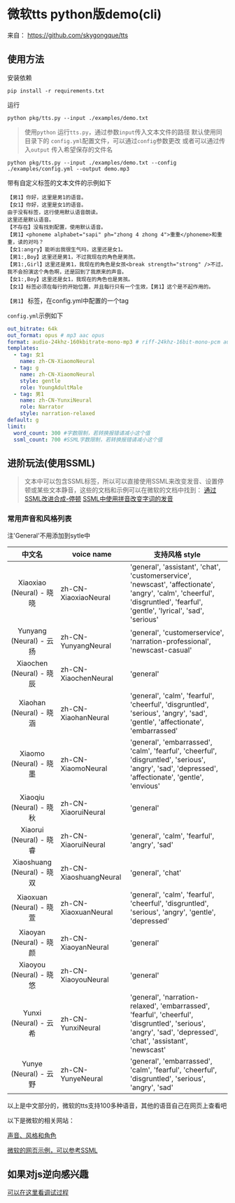 # 微软tts python版demo(cli)

来自： https://github.com/skygongque/tts
## 使用方法

安装依赖
```
pip install -r requirements.txt
```

运行

```
python pkg/tts.py --input ./examples/demo.txt
```

> 使用`python` 运行`tts.py`，通过参数`input`传入文本文件的路径
> 默认使用同目录下的 `config.yml`配置文件，可以通过`config`参数更改
> 或者可以通过传入`output` 传入希望保存的文件名

```
python pkg/tts.py --input ./examples/demo.txt --config ./examples/config.yml --output demo.mp3
```

带有自定义标签的文本文件的示例如下
```
【男1】你好，这里是男1的语音。
【女1】你好，这里是女1的语音。
由于没有标签，这行使用默认语音朗读。
这里还是默认语音。
【不存在】没有找到配置，使用默认语音。
【男1】<phoneme alphabet="sapi" ph="zhong 4 zhong 4">重重</phoneme>和重重，读的对吗？
【女1:angry】能听出我很生气吗，这里还是女1。
【男1:,Boy】这里还是男1，不过我现在的角色是男孩。
【男1:,Girl】这里还是男1，我现在的角色是女孩<break strength="strong" />不过，我不会扮演这个角色啊，还是回到了我原来的声音。
【女1:,Boy】这里还是女1，我现在的角色也是男孩。
【女1】标签必须在每行的开始位置，并且每行只有一个生效，【男1】这个是不起作用的。
```
`【男1】` 标签，在config.yml中配置的一个tag 

`config.yml`示例如下

```yml
out_bitrate: 64k
out_format: opus # mp3 aac opus
format: audio-24khz-160kbitrate-mono-mp3 # riff-24khz-16bit-mono-pcm audio-24khz-160kbitrate-mono-mp3
templates:
  - tag: 女1
    name: zh-CN-XiaomoNeural
  - tag: g
    name: zh-CN-XiaomoNeural
    style: gentle
    role: YoungAdultMale
  - tag: 男1
    name: zh-CN-YunxiNeural
    role: Narrator
    style: narration-relaxed
default: g
limit:
  word_count: 300 #字数限制，若转换报错请减小这个值
  ssml_count: 700 #SSML字数限制，若转换报错请减小这个值
```

## 进阶玩法(使用SSML)
> 文本中可以包含SSML标签，所以可以直接使用SSML来改变发音、设置停顿或某些文本静音，这些的文档和示例可以在微软的文档中找到：
> [通过SSML改进合成-停顿](https://learn.microsoft.com/zh-cn/azure/cognitive-services/speech-service/speech-synthesis-markup?tabs=csharp#add-or-remove-a-break-or-pause) 
> [SSML中使用拼音改变字词的发音](https://learn.microsoft.com/zh-cn/azure/cognitive-services/speech-service/speech-ssml-phonetic-sets#zh-cn)

### 常用声音和风格列表

注'General'不用添加到sytle中

|           中文名           | voice name             | 支持风格 style                                               |
| :------------------------: | ---------------------- | ------------------------------------------------------------ |
|  Xiaoxiao (Neural) - 晓晓  | zh-CN-XiaoxiaoNeural   | 'general', 'assistant', 'chat', 'customerservice', 'newscast', 'affectionate', 'angry', 'calm', 'cheerful', 'disgruntled', 'fearful', 'gentle', 'lyrical', 'sad', 'serious' |
|  Yunyang (Neural) - 云扬   | zh-CN-YunyangNeural    | 'general', 'customerservice', 'narration-professional', 'newscast-casual' |
|  Xiaochen (Neural) - 晓辰  | zh-CN-XiaochenNeural   | 'general'                                                    |
|  Xiaohan (Neural) - 晓涵   | zh-CN-XiaohanNeural    | 'general', 'calm', 'fearful', 'cheerful', 'disgruntled', 'serious', 'angry', 'sad', 'gentle', 'affectionate', 'embarrassed' |
|   Xiaomo (Neural) - 晓墨   | zh-CN-XiaomoNeural     | 'general', 'embarrassed', 'calm', 'fearful', 'cheerful', 'disgruntled', 'serious', 'angry', 'sad', 'depressed', 'affectionate', 'gentle', 'envious' |
|  Xiaoqiu (Neural) - 晓秋   | zh-CN-XiaoruiNeural    | 'general'                                                    |
|  Xiaorui (Neural) - 晓睿   | zh-CN-XiaoruiNeural    | 'general', 'calm', 'fearful', 'angry', 'sad'                 |
| Xiaoshuang (Neural) - 晓双 | zh-CN-XiaoshuangNeural | 'general', 'chat'                                            |
|  Xiaoxuan (Neural) - 晓萱  | zh-CN-XiaoxuanNeural   | 'general', 'calm', 'fearful', 'cheerful', 'disgruntled', 'serious', 'angry', 'gentle', 'depressed' |
|  Xiaoyan (Neural) - 晓颜   | zh-CN-XiaoyanNeural    | 'general'                                                    |
|  Xiaoyou (Neural) - 晓悠   | zh-CN-XiaoyouNeural    | 'general'                                                    |
|   Yunxi (Neural) - 云希    | zh-CN-YunxiNeural      | 'general', 'narration-relaxed', 'embarrassed', 'fearful', 'cheerful', 'disgruntled', 'serious', 'angry', 'sad', 'depressed', 'chat', 'assistant', 'newscast' |
|   Yunye (Neural) - 云野    | zh-CN-YunyeNeural      | 'general', 'embarrassed', 'calm', 'fearful', 'cheerful', 'disgruntled', 'serious', 'angry', 'sad' |

以上是中文部分的，微软的tts支持100多种语音，其他的语音自己在网页上查看吧

以下是微软的相关网站：

[声音、风格和角色](https://learn.microsoft.com/zh-cn/azure/cognitive-services/speech-service/language-support?tabs=stt-tts#voice-styles-and-roles)

[微软的网页示例，可以参考SSML](https://azure.microsoft.com/zh-cn/products/cognitive-services/text-to-speech/#features)

## 如果对js逆向感兴趣

[可以在这里看调试过程](debugger_note.md)
